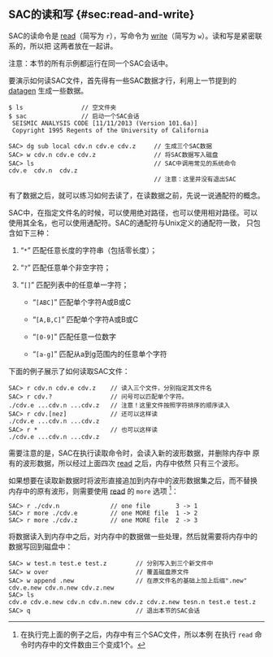 ## SAC的读和写 {#sec:read-and-write}

SAC的读命令是 [read](/commands/read.html)（简写为 `r`），写命令为
[write](/commands/write.html)（简写为 `w`）。读和写是紧密联系的，所以把
这两者放在一起讲。

注意：本节的所有示例都运行在同一个SAC会话中。

要演示如何读SAC文件，首先得有一些SAC数据才行，利用上一节提到的
[datagen](/commands/datagen.html) 生成一些数据。

``` {.bash}
$ ls                // 空文件夹
$ sac               // 启动一个SAC会话
 SEISMIC ANALYSIS CODE [11/11/2013 (Version 101.6a)]
 Copyright 1995 Regents of the University of California

SAC> dg sub local cdv.n cdv.e cdv.z     // 生成三个SAC数据
SAC> w cdv.n cdv.e cdv.z                // 将SAC数据写入磁盘
SAC> ls                                 // SAC中调用常见的系统命令
cdv.e  cdv.n  cdv.z
                                        // 注意：这里并没有退出SAC
```

有了数据之后，就可以练习如何去读了，在读数据之前，先说一说通配符的概念。

SAC中，在指定文件名的时候，可以使用绝对路径，也可以使用相对路径。可以
使用其全名，也可以使用通配符。SAC的通配符与Unix定义的通配符一致，
只包含如下三种：

1.  “`*`” 匹配任意长度的字符串（包括零长度）；

2.  “`?`” 匹配任意单个非空字符；

3.  “`[]`” 匹配列表中的任意单一字符；

    -   “`[ABC]`” 匹配单个字符A或B或C

    -   “`[A,B,C]`” 匹配单个字符A或B或C

    -   “`[0-9]`” 匹配任意一位数字

    -   “`[a-g]`” 匹配从a到g范围内的任意单个字符

下面的例子展示了如何读取SAC文件：

``` {.bash}
SAC> r cdv.n cdv.e cdv.z    // 读入三个文件，分别指定其文件名
SAC> r cdv.?                // 问号可以匹配单个字符。
./cdv.e ...cdv.n ...cdv.z   // 注意！这里文件按照字符排序的顺序读入
SAC> r cdv.[nez]            // 还可以这样读
./cdv.e ...cdv.n ...cdv.z
SAC> r *                    // 也可以这样读
./cdv.e ...cdv.n ...cdv.z
```

需要注意的是，SAC在执行读取命令时，会读入新的波形数据，并删除内存中
原有的波形数据，所以经过上面四次 [read](/commands/read.html)
之后，内存中依然 只有三个波形。

如果想要在读取新数据时将波形直接追加到内存中的波形数据集之后，而不替换
内存中的原有波形，则需要使用 [read](/commands/read.html) 的 `more` 选项
[^1]：

``` {.bash}
SAC> r ./cdv.n              // one file       3 -> 1
SAC> r more ./cdv.e         // one MORE file  1 -> 2
SAC> r more ./cdv.z         // one MORE file  2 -> 3
```

将数据读入到内存中之后，对内存中的数据做一些处理，然后就需要将内存中的
数据写回到磁盘中：

``` {.bash}
SAC> w test.n test.e test.z        // 分别写入到三个新文件中
SAC> w over                        // 覆盖磁盘原文件
SAC> w append .new                 // 在原文件名的基础上加上后缀".new"
cdv.e.new cdv.n.new cdv.z.new
SAC> ls
cdv.e cdv.e.new cdv.n cdv.n.new cdv.z cdv.z.new tesn.n test.e test.z
SAC> q                             // 退出本节的SAC会话
```

[^1]: 在执行完上面的例子之后，内存中有三个SAC文件，所以本例 在执行
    `read` 命令时内存中的文件数由三个变成1个。
